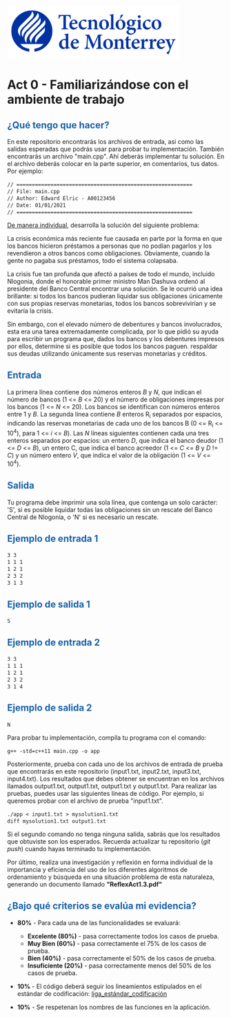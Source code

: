 ![Tec de Monterrey](images/logotecmty.png)
# Act 0 - Familiarizándose con el ambiente de trabajo

## <span style="color: rgb(26, 99, 169);">¿Qué tengo que hacer?</span>
En este repositorio encontrarás los archivos de entrada, así como las salidas esperadas que podrás usar para probar tu implementación. También encontrarás un archivo "main.cpp". Ahí deberás implementar tu solución. En el archivo deberás colocar en la parte superior, en comentarios, tus datos. Por ejemplo:
```
// =========================================================
// File: main.cpp
// Author: Edward Elric - A00123456
// Date: 01/01/2021
// =========================================================
```
<span style="text-decoration: underline;">De manera individual</span>, desarrolla la solución del siguiente problema:

La crisis económica más reciente fue causada en parte por la forma en que los bancos hicieron préstamos a personas que no podían pagarlos y los revendieron a otros bancos como obligaciones. Obviamente, cuando la gente no pagaba sus préstamos, todo el sistema colapsaba.

La crisis fue tan profunda que afectó a países de todo el mundo, incluido Nlogonia, donde el honorable primer ministro Man Dashuva ordenó al presidente del Banco Central encontrar una solución. Se le ocurrió una idea brillante: si todos los bancos pudieran liquidar sus obligaciones únicamente con sus propias reservas monetarias, todos los bancos sobrevivirían y se evitaría la crisis.

Sin embargo, con el elevado número de debentures y bancos involucrados, esta era una tarea extremadamente complicada, por lo que pidió su ayuda para escribir un programa que, dados los bancos y los debentures impresos por ellos, determine si es posible que todos los bancos paguen. respaldar sus deudas utilizando únicamente sus reservas monetarias y créditos.

## <span style="color: rgb(26, 99, 169);">**Entrada**</span>
La primera línea contiene dos números enteros *B* y *N*, que indican el número de bancos (1 <= *B* <= 20) y el número de obligaciones impresas por los bancos (1 <= *N* <= 20). Los bancos se identifican con números enteros entre 1 y *B*. La segunda línea contiene *B* enteros R<sub>i</sub> separados por espacios, indicando las reservas monetarias de cada uno de los bancos B (0 <= R<sub>i</sub> <= 10<sup>4</sup>), para 1 <= *i* <= *B*). Las *N* líneas siguientes contienen cada una tres enteros separados por espacios: un entero *D*, que indica el banco deudor (1 <= *D* <= *B*), un entero C, que indica el banco acreedor (1 <= *C* <= *B* y *D* != *C*) y un número entero *V*, que indica el valor de la obligación (1 <= *V* <= 10<sup>4</sup>). 

## <span style="color: rgb(26, 99, 169);">**Salida**</span>
Tu programa debe imprimir una sola línea, que contenga un solo carácter: 'S', si es posible liquidar todas las obligaciones sin un rescate del Banco Central de Nlogonia, o 'N' si es necesario un rescate.

## <span style="color: rgb(26, 99, 169);">**Ejemplo de entrada 1**</span>
```
3 3
1 1 1
1 2 1
2 3 2
3 1 3
```

## <span style="color: rgb(26, 99, 169);">**Ejemplo de salida 1**</span>
```
S
```

## <span style="color: rgb(26, 99, 169);">**Ejemplo de entrada 2**</span>
```
3 3
1 1 1
1 2 1
2 3 2
3 1 4
```

## <span style="color: rgb(26, 99, 169);">**Ejemplo de salida 2**</span>
```
N
```

Para probar tu implementación, compila tu programa con el comando:
```
g++ -std=c++11 main.cpp -o app
```
Posteriormente, prueba con cada uno de los archivos de entrada de prueba que encontrarás en este repositorio (input1.txt, input2.txt, input3.txt, input4.txt). Los resultados que debes obtener se encuentran en los archivos llamados output1.txt, output1.txt, output1.txt y output1.txt. Para realizar las pruebas, puedes usar las siguientes líneas de código. Por ejemplo, si queremos probar con el archivo de prueba "input1.txt".
```
./app < input1.txt > mysolution1.txt
diff mysolution1.txt output1.txt
```
Si el segundo comando no tenga ninguna salida, sabrás que los resultados que obtuviste son los esperados. Recuerda actualizar tu repositorio (*git push*) cuando hayas terminado tu implementación.

Por último, realiza una investigación y reflexión en forma individual de la importancia y eficiencia del uso de los diferentes algoritmos de ordenamiento y búsqueda en una situación problema de esta naturaleza, generando un documento llamado **"ReflexAct1.3.pdf"**

## <span style="color: rgb(26, 99, 169);">**¿Bajo qué criterios se evalúa mi evidencia?**</span>

- **80%** - Para cada una de las funcionalidades se evaluará:

    - **Excelente (80%)** - pasa correctamente todos los casos de prueba.
    - **Muy Bien (60%)** - pasa correctamente el 75% de los casos de prueba.
    - **Bien (40%)** - pasa correctamente el 50% de los casos de prueba.
    - **Insuficiente (20%)** - pasa correctamente menos del 50% de los casos de prueba.


- **10%** - El código deberá seguir los lineamientos estipulados en el estándar de codificación: <span class="instructure_file_holder link_holder">[liga_estándar_codificación](estandar.pdf)</span>
- **10%** - Se respetenan los nombres de las funciones en la aplicación.
